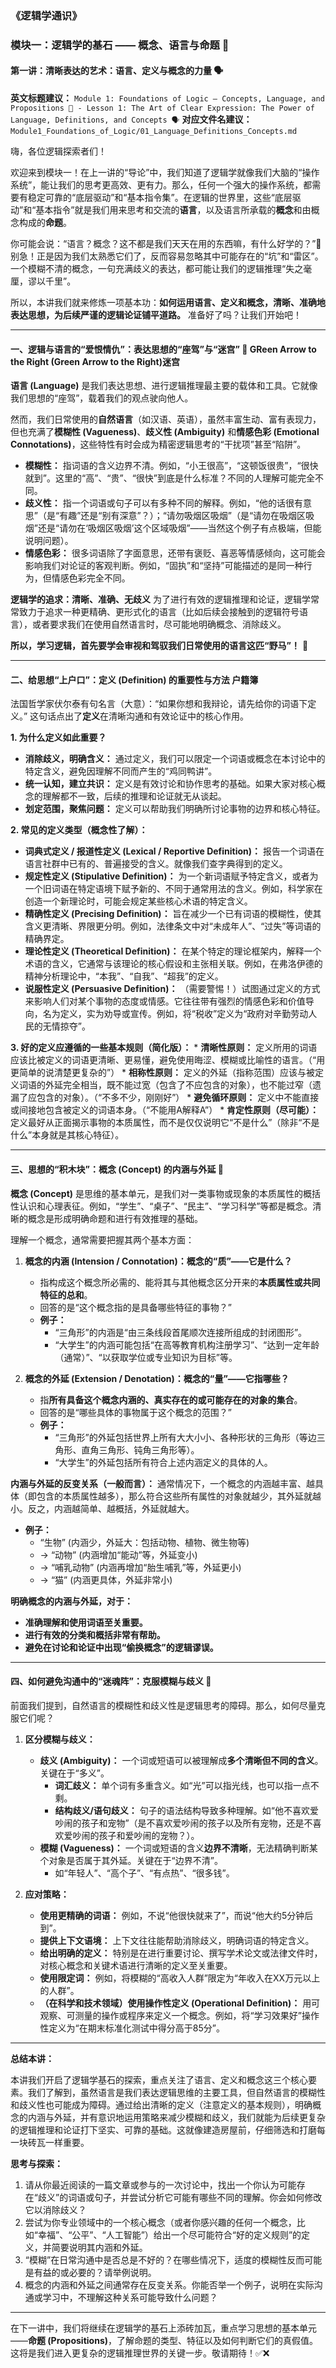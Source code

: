 ### 《逻辑学通识》
### 模块一：逻辑学的基石 —— 概念、语言与命题 🧱
#### 第一讲：清晰表达的艺术：语言、定义与概念的力量 🗣️

**英文标题建议：** `Module 1: Foundations of Logic – Concepts, Language, and Propositions 🧱 - Lesson 1: The Art of Clear Expression: The Power of Language, Definitions, and Concepts 🗣️`
**对应文件名建议：** `Module1_Foundations_of_Logic/01_Language_Definitions_Concepts.md`

嗨，各位逻辑探索者们！

欢迎来到模块一！在上一讲的“导论”中，我们知道了逻辑学就像我们大脑的“操作系统”，能让我们的思考更高效、更有力。那么，任何一个强大的操作系统，都需要有稳定可靠的“底层驱动”和“基本指令集”。在逻辑的世界里，这些“底层驱动”和“基本指令”就是我们用来思考和交流的**语言**，以及语言所承载的**概念**和由概念构成的**命题**。

你可能会说：“语言？概念？这不都是我们天天在用的东西嘛，有什么好学的？”🤔 别急！正是因为我们太熟悉它们了，反而容易忽略其中可能存在的“坑”和“雷区”。一个模糊不清的概念，一句充满歧义的表达，都可能让我们的逻辑推理“失之毫厘，谬以千里”。

所以，本讲我们就来修炼一项基本功：**如何运用语言、定义和概念，清晰、准确地表达思想，为后续严谨的逻辑论证铺平道路。** 准备好了吗？让我们开始吧！

---

#### **一、逻辑与语言的“爱恨情仇”：表达思想的“座驾”与“迷宫” 🚗 GReen Arrow to the Right (Green Arrow to the Right)迷宫**

**语言 (Language)** 是我们表达思想、进行逻辑推理最主要的载体和工具。它就像我们思想的“座驾”，载着我们的观点驶向他人。

然而，我们日常使用的**自然语言**（如汉语、英语），虽然丰富生动、富有表现力，但也充满了**模糊性 (Vagueness)**、**歧义性 (Ambiguity)** 和**情感色彩 (Emotional Connotations)**，这些特性有时会成为精密逻辑思考的“干扰项”甚至“陷阱”。

* **模糊性：** 指词语的含义边界不清。例如，“小王很高”，“这顿饭很贵”，“很快就到”。这里的“高”、“贵”、“很快”到底是什么标准？不同的人理解可能完全不同。
* **歧义性：** 指一个词语或句子可以有多种不同的解释。例如，“他的话很有意思”（是“有趣”还是“别有深意”？）；“请勿吸烟区吸烟”（是“请勿在吸烟区吸烟”还是“请勿在‘吸烟区吸烟’这个区域吸烟”——当然这个例子有点极端，但能说明问题）。
* **情感色彩：** 很多词语除了字面意思，还带有褒贬、喜恶等情感倾向，这可能会影响我们对论证的客观判断。例如，“固执”和“坚持”可能描述的是同一种行为，但情感色彩完全不同。

**逻辑学的追求：清晰、准确、无歧义**
为了进行有效的逻辑推理和论证，逻辑学常常致力于追求一种更精确、更形式化的语言（比如后续会接触到的逻辑符号语言），或者要求我们在使用自然语言时，尽可能地明确概念、消除歧义。

**所以，学习逻辑，首先要学会审视和驾驭我们日常使用的语言这匹“野马”！** 🐎

---

#### **二、给思想“上户口”：定义 (Definition) 的重要性与方法 户籍簿**

法国哲学家伏尔泰有句名言（大意）：“如果你想和我辩论，请先给你的词语下定义。” 这句话点出了**定义**在清晰沟通和有效论证中的核心作用。

**1. 为什么定义如此重要？**
* **消除歧义，明确含义：** 通过定义，我们可以限定一个词语或概念在本讨论中的特定含义，避免因理解不同而产生的“鸡同鸭讲”。
* **统一认知，建立共识：** 定义是有效讨论和协作思考的基础。如果大家对核心概念的理解都不一致，后续的推理和论证就无从谈起。
* **划定范围，聚焦问题：** 定义可以帮助我们明确所讨论事物的边界和核心特征。

**2. 常见的定义类型（概念性了解）：**
* **词典式定义 / 报道性定义 (Lexical / Reportive Definition)：** 报告一个词语在语言社群中已有的、普遍接受的含义。就像我们查字典得到的定义。
* **规定性定义 (Stipulative Definition)：** 为一个新词语赋予特定含义，或者为一个旧词语在特定语境下赋予新的、不同于通常用法的含义。例如，科学家在创造一个新理论时，可能会规定某些核心术语的特定含义。
* **精确性定义 (Precising Definition)：** 旨在减少一个已有词语的模糊性，使其含义更清晰、界限更分明。例如，法律条文中对“未成年人”、“过失”等词语的精确界定。
* **理论性定义 (Theoretical Definition)：** 在某个特定的理论框架内，解释一个术语的含义，它通常与该理论的核心假设和主张相关联。例如，在弗洛伊德的精神分析理论中，“本我”、“自我”、“超我”的定义。
* **说服性定义 (Persuasive Definition)：** （需要警惕！）试图通过定义的方式来影响人们对某个事物的态度或情感。它往往带有强烈的情感色彩和价值导向，名为定义，实为劝导或宣传。例如，将“税收”定义为“政府对辛勤劳动人民的无情掠夺”。

**3. 好的定义应遵循的一些基本规则（简化版）：**
    * **清晰性原则：** 定义所用的词语应该比被定义的词语更清晰、更易懂，避免使用晦涩、模糊或比喻性的语言。（“用更简单的说清楚更复杂的”）
    * **相称性原则：** 定义的外延（指称范围）应该与被定义词语的外延完全相当，既不能过宽（包含了不应包含的对象），也不能过窄（遗漏了应包含的对象）。（“不多不少，刚刚好”）
    * **避免循环原则：** 定义中不能直接或间接地包含被定义的词语本身。（“不能用A解释A”）
    * **肯定性原则（尽可能）：** 定义最好从正面揭示事物的本质属性，而不是仅仅说明它“不是什么”（除非“不是什么”本身就是其核心特征）。

---

#### **三、思想的“积木块”：概念 (Concept) 的内涵与外延 🧱**

**概念 (Concept)** 是思维的基本单元，是我们对一类事物或现象的本质属性的概括性认识和心理表征。例如，“学生”、“桌子”、“民主”、“学习科学”等都是概念。清晰的概念是形成明确命题和进行有效推理的基础。

理解一个概念，通常需要把握其两个基本方面：

1.  **概念的内涵 (Intension / Connotation)：概念的“质”——它是什么？**
    * 指构成这个概念所必需的、能将其与其他概念区分开来的**本质属性或共同特征的总和**。
    * 回答的是“这个概念指的是具备哪些特征的事物？”
    * **例子：**
        * “三角形”的内涵是“由三条线段首尾顺次连接所组成的封闭图形”。
        * “大学生”的内涵可能包括“在高等教育机构注册学习”、“达到一定年龄（通常）”、“以获取学位或专业知识为目标”等。

2.  **概念的外延 (Extension / Denotation)：概念的“量”——它指哪些？**
    * 指**所有具备这个概念内涵的、真实存在的或可能存在的对象的集合**。
    * 回答的是“哪些具体的事物属于这个概念的范围？”
    * **例子：**
        * “三角形”的外延包括世界上所有大大小小、各种形状的三角形（等边三角形、直角三角形、钝角三角形等）。
        * “大学生”的外延包括所有符合上述内涵定义的具体的人。

**内涵与外延的反变关系（一般而言）：**
通常情况下，一个概念的内涵越丰富、越具体（即包含的本质属性越多），那么符合这些所有属性的对象就越少，其外延就越小。反之，内涵越简单、越概括，外延就越大。
* **例子：**
    * “生物” (内涵少，外延大：包括动物、植物、微生物等)
    * → “动物” (内涵增加“能动”等，外延变小)
    * → “哺乳动物” (内涵再增加“胎生哺乳”等，外延更小)
    * → “猫” (内涵更具体，外延非常小)

**明确概念的内涵与外延，对于：**
* **准确理解和使用词语至关重要。**
* **进行有效的分类和概括非常有帮助。**
* **避免在讨论和论证中出现“偷换概念”的逻辑谬误。**

---

#### **四、如何避免沟通中的“迷魂阵”：克服模糊与歧义 🎯**

前面我们提到，自然语言的模糊性和歧义性是逻辑思考的障碍。那么，如何尽量克服它们呢？

1.  **区分模糊与歧义：**
    * **歧义 (Ambiguity)：** 一个词或短语可以被理解成**多个清晰但不同的含义**。关键在于“多义”。
        * **词汇歧义：** 单个词有多重含义。如“光”可以指光线，也可以指一点不剩。
        * **结构歧义/语句歧义：** 句子的语法结构导致多种理解。如“他不喜欢爱吵闹的孩子和宠物”（是不喜欢爱吵闹的孩子以及所有宠物，还是不喜欢爱吵闹的孩子和爱吵闹的宠物？）。
    * **模糊 (Vagueness)：** 一个词或短语的含义**边界不清晰**，无法精确判断某个对象是否属于其外延。关键在于“边界不清”。
        * 如“年轻人”、“高个子”、“有点热”、“很多钱”。

2.  **应对策略：**
    * **使用更精确的词语：** 例如，不说“他很快就来了”，而说“他大约5分钟后到”。
    * **提供上下文语境：** 上下文往往能帮助消除歧义，明确词语的特定含义。
    * **给出明确的定义：** 特别是在进行重要讨论、撰写学术论文或法律文件时，对核心概念和关键术语进行清晰的定义至关重要。
    * **使用限定词：** 例如，将模糊的“高收入人群”限定为“年收入在XX万元以上的人群”。
    * **（在科学和技术领域）使用操作性定义 (Operational Definition)：** 用可观察、可测量的操作或程序来定义一个概念。例如，将“学习效果好”操作性定义为“在期末标准化测试中得分高于85分”。

---

**总结本讲：**

本讲我们开启了逻辑学基石的探索，重点关注了语言、定义和概念这三个核心要素。我们了解到，虽然语言是我们表达逻辑思维的主要工具，但自然语言的模糊性和歧义性也可能成为障碍。通过给出清晰的定义（注意定义的基本规则），明确概念的内涵与外延，并有意识地运用策略来减少模糊和歧义，我们就能为后续更复杂的逻辑推理和论证打下坚实、可靠的基础。这就像建造房屋前，仔细筛选和打磨每一块砖瓦一样重要。

**思考与探索：**

1.  请从你最近阅读的一篇文章或参与的一次讨论中，找出一个你认为可能存在“歧义”的词语或句子，并尝试分析它可能有哪些不同的理解。你会如何修改它以消除歧义？
2.  尝试为你专业领域中的一个核心概念（或者你感兴趣的任何一个概念，比如“幸福”、“公平”、“人工智能”）给出一个尽可能符合“好的定义规则”的定义，并简要说明其内涵和外延。
3.  “模糊”在日常沟通中是否总是不好的？在哪些情况下，适度的模糊性反而可能是有益的或必要的？请举例说明。
4.  概念的内涵和外延之间通常存在反变关系。你能否举一个例子，说明在实际沟通或学习中，不理解这种关系可能导致什么问题？

---

在下一讲中，我们将继续在逻辑学的基石上添砖加瓦，重点学习思想的基本单元——**命题 (Propositions)**，了解命题的类型、特征以及如何判断它们的真假值。这将是我们进入更复杂的逻辑推理世界的关键一步。敬请期待！✅❌
